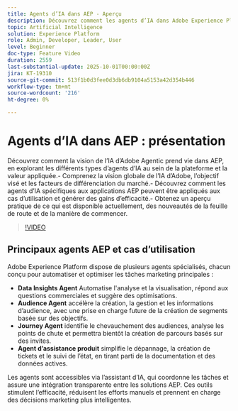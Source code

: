 ```yaml
---
title: Agents d’IA dans AEP - Aperçu
description: Découvrez comment les agents d’IA dans Adobe Experience Platform optimisent l’efficacité, prennent en charge des cas d’utilisation réels et offrent une valeur appliquée. Explorez la vision, la feuille de route et comment commencer.
topic: Artificial Intelligence
solution: Experience Platform
role: Admin, Developer, Leader, User
level: Beginner
doc-type: Feature Video
duration: 2559
last-substantial-update: 2025-10-01T00:00:00Z
jira: KT-19310
source-git-commit: 513f1b0d3fee0d3db6db9104a5153a42d354b446
workflow-type: tm+mt
source-wordcount: '216'
ht-degree: 0%

---
```



# Agents d’IA dans AEP : présentation

Découvrez comment la vision de l’IA d’Adobe Agentic prend vie dans AEP, en explorant les différents types d’agents d’IA au sein de la plateforme et la valeur appliquée.- Comprenez la vision globale de l’IA d’Adobe, l’objectif visé et les facteurs de différenciation du marché.- Découvrez comment les agents d’IA spécifiques aux applications AEP peuvent être appliqués aux cas d’utilisation et générer des gains d’efficacité.- Obtenez un aperçu pratique de ce qui est disponible actuellement, des nouveautés de la feuille de route et de la manière de commencer.

>[!VIDEO](https://video.tv.adobe.com/v/3475315/?learn=on&enablevpops)

## Principaux agents AEP et cas d’utilisation

Adobe Experience Platform dispose de plusieurs agents spécialisés, chacun conçu pour automatiser et optimiser les tâches marketing principales :

* **Data Insights Agent** Automatise l&#39;analyse et la visualisation, répond aux questions commerciales et suggère des optimisations.
* **Audience Agent** accélère la création, la gestion et les informations d’audience, avec une prise en charge future de la création de segments basée sur des objectifs.
* **Journey Agent** identifie le chevauchement des audiences, analyse les points de chute et permettra bientôt la création de parcours basés sur des invites.
* **Agent d’assistance produit** simplifie le dépannage, la création de tickets et le suivi de l’état, en tirant parti de la documentation et des données actives.

Les agents sont accessibles via l’assistant d’IA, qui coordonne les tâches et assure une intégration transparente entre les solutions AEP. Ces outils stimulent l’efficacité, réduisent les efforts manuels et prennent en charge des décisions marketing plus intelligentes.

